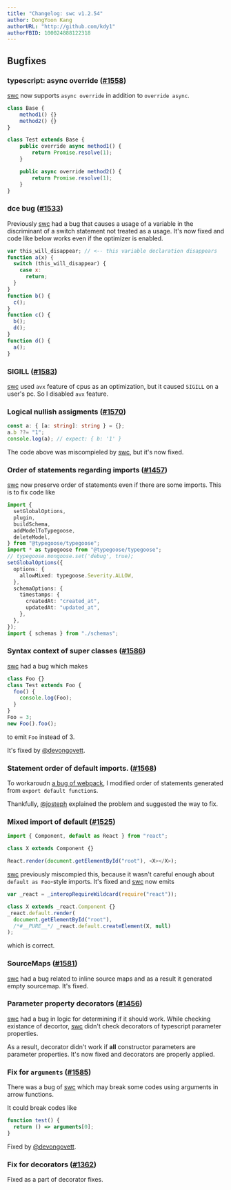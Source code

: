 ```yaml
---
title: "Changelog: swc v1.2.54"
author: DongYoon Kang
authorURL: "http://github.com/kdy1"
authorFBID: 100024888122318
---
```


## Bugfixes

### typescript: async override ([#1558](https://github.com/swc-project/swc/issues/1558))

[swc][] now supports `async override` in addition to `override async`.

```ts
class Base {
    method1() {}
    method2() {}
}

class Test extends Base {
    public override async method1() {
        return Promise.resolve(1);
    }

    public async override method2() {
        return Promise.resolve(1);
    }
}
```

### dce bug ([#1533](https://github.com/swc-project/swc/issues/1533))

Previously [swc][] had a bug that causes a usage of a variable in the discriminant of a switch statement not treated as a usage.
It's now fixed and code like below works even if the optimizer is enabled.

```js
var this_will_disappear; // <-- this variable declaration disappears
function a(x) {
  switch (this_will_disappear) {
    case x:
      return;
  }
}
function b() {
  c();
}
function c() {
  b();
  d();
}
function d() {
  a();
}
```

### SIGILL ([#1583](https://github.com/swc-project/swc/issues/1583))

[swc][] used `avx` feature of cpus as an optimization, but it caused `SIGILL` on a user's pc.
So I disabled `avx` feature.

### Logical nullish assigments ([#1570](https://github.com/swc-project/swc/issues/1570))

```ts
const a: { [a: string]: string } = {};
a.b ??= "1";
console.log(a); // expect: { b: '1' }
```

The code above was miscompieled by [swc][], but it's now fixed.

### Order of statements regarding imports ([#1457](https://github.com/swc-project/swc/issues/1457))

[swc][] now preserve order of statements even if there are some imports.
This is to fix code like

```ts
import {
  setGlobalOptions,
  plugin,
  buildSchema,
  addModelToTypegoose,
  deleteModel,
} from "@typegoose/typegoose";
import * as typegoose from "@typegoose/typegoose";
// typegoose.mongoose.set('debug', true);
setGlobalOptions({
  options: {
    allowMixed: typegoose.Severity.ALLOW,
  },
  schemaOptions: {
    timestamps: {
      createdAt: "created_at",
      updatedAt: "updated_at",
    },
  },
});
import { schemas } from "./schemas";
```

### Syntax context of super classes ([#1586](https://github.com/swc-project/swc/pull/1586))

[swc][] had a bug which makes

```ts
class Foo {}
class Test extends Foo {
  foo() {
    console.log(Foo);
  }
}
Foo = 3;
new Foo().foo();
```

to emit `Foo` instead of 3.

It's fixed by [@devongovett](https://github.com/devongovett).

### Statement order of default imports. ([#1568](https://github.com/swc-project/swc/issues/1568))

To workaroudn [a bug of webpack](https://github.com/webpack/webpack/issues/7767), I modified order of statements generated from `export default function`s.

Thankfully, [@josteph](https://github.com/josteph) explained the problem and suggested the way to fix.

### Mixed import of default ([#1525](https://github.com/swc-project/swc/issues/1525))

```ts
import { Component, default as React } from "react";

class X extends Component {}

React.render(document.getElementById("root"), <X></X>);
```

[swc][] previously miscompied this, because it wasn't careful enough about `default as Foo`-style imports.
It's fixed and [swc][] now emits

```js
var _react = _interopRequireWildcard(require("react"));

class X extends _react.Component {}
_react.default.render(
  document.getElementById("root"),
  /*#__PURE__*/ _react.default.createElement(X, null)
);
```

which is correct.

### SourceMaps ([#1581](https://github.com/swc-project/swc/issues/1581))

[swc][] had a bug related to inline source maps and as a result it generated empty sourcemap.
It's fixed.

### Parameter property decorators ([#1456](https://github.com/swc-project/swc/issues/1456))

[swc][] had a bug in logic for determining if it should work.
While checking existance of decortor, [swc][] didn't check decorators of typescript parameter properties.

As a result, decorator didn't work if **all** constructor parameters are parameter properties.
It's now fixed and decorators are properly applied.

### Fix for `arguments` ([#1585](https://github.com/swc-project/swc/pull/1585))

There was a bug of [swc][] which may break some codes using arguments in arrow functions.

It could break codes like

```js
function test() {
  return () => arguments[0];
}
```

Fixed by [@devongovett](https://github.com/devongovett).

### Fix for decorators ([#1362](https://github.com/swc-project/swc/issues/1362))

Fixed as a part of decorator fixes.

[swc]: https://swc.rs

